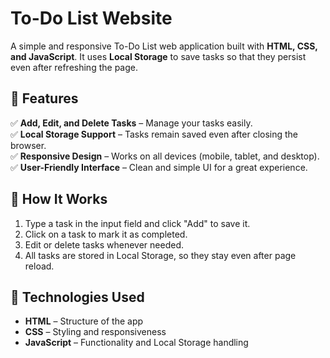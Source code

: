 # To-Do List Website

A simple and responsive To-Do List web application built with **HTML, CSS, and JavaScript**. It uses **Local Storage** to save tasks so that they persist even after refreshing the page.

## 🚀 Features

✅ **Add, Edit, and Delete Tasks** – Manage your tasks easily.  
✅ **Local Storage Support** – Tasks remain saved even after closing the browser.  
✅ **Responsive Design** – Works on all devices (mobile, tablet, and desktop).  
✅ **User-Friendly Interface** – Clean and simple UI for a great experience.  

## 🎯 How It Works

1. Type a task in the input field and click "Add" to save it.
2. Click on a task to mark it as completed.
3. Edit or delete tasks whenever needed.
4. All tasks are stored in Local Storage, so they stay even after page reload.

## 📜 Technologies Used

- **HTML** – Structure of the app
- **CSS** – Styling and responsiveness
- **JavaScript** – Functionality and Local Storage handling

